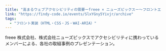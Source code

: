 ```yaml
---
title: "高まるウェブアクセシビリティの需要ーfreee × ニューズピックスー〜フロントエンド最前線〜"
link: "https://findy-code.io/events/SlxYGny5Yivjr/archive"
tags:
  - "フロント実装（HTML・CSS・JS・WAI-ARIA）"
---
```


freee 株式会社、株式会社ニューズピックスでアクセシビリティに携わっているメンバーによる、各社の取組事例のプレゼンテーション。

